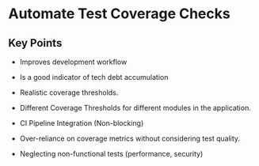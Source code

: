 # Automate Test Coverage Checks

## Key Points

* Improves development workflow

* Is a good indicator of tech debt accumulation

* Realistic coverage thresholds.

* Different Coverage Thresholds for different modules in the application.

* CI Pipeline Integration (Non-blocking)

* Over-reliance on coverage metrics without considering test quality.

* Neglecting non-functional tests (performance, security)